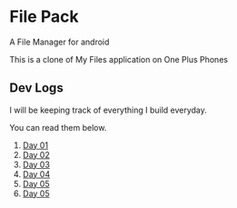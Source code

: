 # File Pack

A File Manager for android

This is a clone of My Files application on One Plus Phones

## Dev Logs

I will be keeping track of everything I build everyday.

You can read them below.

1. [Day 01](docs/dev_log_01.md)
2. [Day 02](docs/dev_log_02.md)
3. [Day 03](docs/dev_log_03.md)
4. [Day 04](docs/dev_log_04.md)
5. [Day 05](docs/dev_log_05.md)
6. [Day 05](docs/dev_log_06.md)